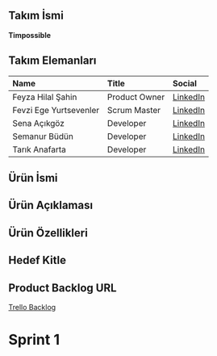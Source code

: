 ## Takım İsmi
**Timpossible**

## Takım Elemanları

| Name                | Title          | Social                                                           |
| :------------------ | :------------- | :--------------------------------------------------------------- |
| Feyza Hilal Şahin | Product Owner   | [LinkedIn]()     |
| Fevzi Ege Yurtsevenler    | Scrum Master  | [LinkedIn](https://www.linkedin.com/in/fevziege/)         |
| Sena Açıkgöz      | Developer      | [LinkedIn]()          |
| Semanur Büdün      | Developer      | [LinkedIn]()          |
| Tarık Anafarta      | Developer      | [LinkedIn]()          |

## Ürün İsmi

## Ürün Açıklaması

## Ürün Özellikleri

## Hedef Kitle

## Product Backlog URL
[Trello Backlog](https://trello.com/b/U1T5wQXG/prenatal-diagnosis-ai)

# Sprint 1
